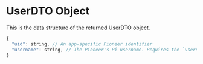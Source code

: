 # UserDTO Object
This is the data structure of the returned UserDTO object.
```js
{
  "uid": string, // An app-specific Pioneer identifier
  "username": string, // The Pioneer's Pi username. Requires the `username` scope.
}
```